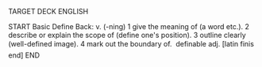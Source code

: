 TARGET DECK
ENGLISH

START
Basic
Define
Back: v. (-ning) 1 give the meaning of (a word etc.). 2 describe or explain the scope of (define one's position). 3 outline clearly (well-defined image). 4 mark out the boundary of.  definable adj. [latin finis end]
END
